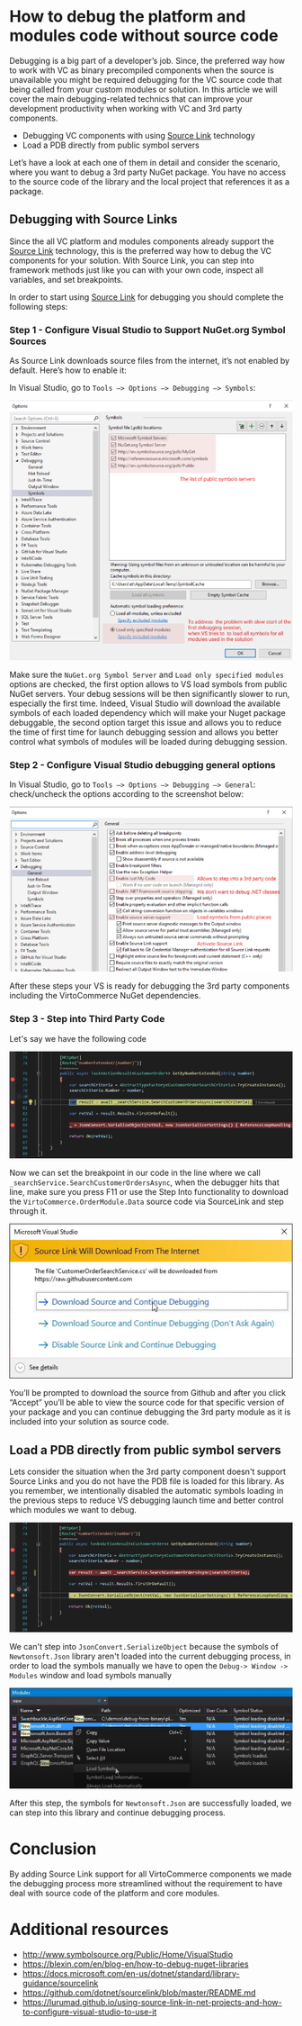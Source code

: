 # How to debug the platform and modules code without source code

Debugging is a big part of a developer’s job. Since, the preferred way how to work with VC as binary precompiled components when the source is unavailable you might be required debugging for the VC source code that being called from your custom modules or solution. In this article we will cover the main debugging-related technics that can improve your development productivity when working with VC and 3rd party components.

- Debugging VC components with using [Source Link](https://github.com/dotnet/sourcelink/blob/main/README.md) technology
- Load a PDB directly from public symbol servers

Let’s have a look at each one of them in detail and consider the scenario, where  you want to debug a 3rd party NuGet package. You have no access to the source code of the library and  the local  project that references it as a package.

## Debugging with Source Links
Since the all VC platform and modules components already support the [Source Link](https://github.com/dotnet/sourcelink/blob/main/README.md) technology, this is the preferred  way how to debug the VC components for your solution. With Source Link, you can step into framework methods just like you can with your own code, inspect all variables, and set breakpoints.

In order to start using [Source Link](https://github.com/dotnet/sourcelink/blob/main/README.md) for debugging you should complete the following steps:

### Step 1 - Configure Visual Studio to Support NuGet.org Symbol Sources
As Source Link downloads source files from the internet, it’s not enabled by default. Here’s how to enable it:

In Visual Studio, go to `Tools –> Options –> Debugging –> Symbols`:

![image](../media/debugging-1.png) 

Make sure the `NuGet.org Symbol Server` and `Load only specified modules` options are checked, the first option allows to VS load symbols from public NuGet servers. 
Your debug sessions will be then significantly slower to run, especially the first time. Indeed, Visual Studio will download the available symbols of each loaded dependency which will make your Nuget package debuggable, the second option target this issue and allows you to reduce the time of first time for launch debugging session and allows you better control what symbols of modules will be loaded during debugging session.

### Step 2 - Configure Visual Studio debugging general options
In Visual Studio, go to `Tools –> Options –> Debugging –> General`:
check/uncheck the options according to the screenshot below:

![image](../media/debugging-2.png) 

After these steps your VS is ready for debugging the 3rd party components including the VirtoCommerce NuGet dependencies.

### Step 3 - Step into Third Party Code

Let's say we have the following code

![image](../media/debugging-4.png) 

Now we can set the breakpoint in our code in the line where we call `_searchService.SearchCustomerOrdersAsync`, when the debugger hits that line, make sure you press F11 or use the Step Into functionality to download the `VirtoCommerce.OrderModule.Data` source code via SourceLink and step through it.

![image](../media/debugging-3.png) 

You’ll be prompted to download the source from Github and after you click “Accept” you’ll be able to view the source code for that specific version of your package and you can continue debugging the 3rd party module as it is included into your solution as source code.


## Load a PDB directly from public symbol servers

Lets consider the situation when the 3rd party component doesn't support Source Links and you do not have the PDB file is loaded for this library.
As you remember, we intentionally disabled the automatic symbols loading  in the previous steps to reduce VS debugging launch time and better control which modules we want to debug.

![image](../media/debugging-5.png) 

We can't step into `JsonConvert.SerializeObject` because the symbols of `Newtonsoft.Json` library aren't loaded into the current debugging process, in order to load the symbols manually we have to open the `Debug-> Window -> Modules` window and load symbols manually 

![image](../media/debugging-6.png) 

After this step, the symbols for `Newtonsoft.Json` are successfully loaded, we can step into this library and continue debugging process.


# Conclusion

By adding Source Link support for all VirtoCommerce components we made the debugging process more streamlined without the requirement to have deal with source code of the platform and core modules.

# Additional resources

- http://www.symbolsource.org/Public/Home/VisualStudio
- https://blexin.com/en/blog-en/how-to-debug-nuget-libraries
- https://docs.microsoft.com/en-us/dotnet/standard/library-guidance/sourcelink
- https://github.com/dotnet/sourcelink/blob/master/README.md
- https://lurumad.github.io/using-source-link-in-net-projects-and-how-to-configure-visual-studio-to-use-it
